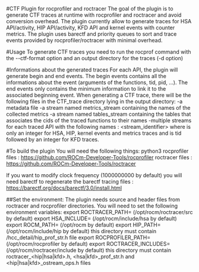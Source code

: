 #CTF Plugin for rocprofiler and roctracer
The goal of the plugin is to generate CTF traces at runtime with rocprofiler and roctracer and avoid conversion overhead.
The plugin currently allow to generate traces for HSA API/activity, HIP API/activity, KFD API and kernel events with counter metrics.
The plugin uses barectf and priority queues to sort and trace events provided by rocprofiler/roctracer with minimal overhead.

#Usage
To generate CTF traces you need to run the rocprof command with the --ctf-format option and an output directory for the traces (-d option)

#Informations about the generated traces
For each API, the plugin will generate begin and end events. The begin events contains all the informations about the event (arguments of the functions, tid, pid, ...). The end events only contains the minimum information to link it to the associated beginning event.
When generating a CTF trace, there will be the following files in the CTF_trace directory lying in the output directory:
-a metadata file
-a stream named metrics_stream containing the names of the collected metrics 
-a stream named tables_stream containing the tables that associates the cids of the traced functions to their names
-multiple streams for each traced API with the following names : <pid>_<traced API>_<stream_identifier> where <stream identifier> is only an integer for HSA, HIP, kernel events and metrics traces and is tid followed by an integer for KFD traces.

#To build the plugin
You will need the following things:
python3
rocprofiler files : https://github.com/ROCm-Developer-Tools/rocprofiler
roctracer files : https://github.com/ROCm-Developer-Tools/roctracer

If you want to modify clock frequency (1000000000 by default) you will need barectf to regenerate the barectf tracing files : https://barectf.org/docs/barectf/3.0/install.html

##Set the environment:
The plugin needs source and header files from roctracer and rocprofiler directories. You will need to set the following environment variables:
export ROCTRACER_PATH=<path to roctracer>   (/opt/rocm/roctracer/src by default)
export HSA_INCLUDE=<path to hsa-runtime includes> (/opt/rocm/include/hsa by default)
export ROCM_PATH=<path to rocm> (/opt/rocm by default)
export HIP_PATH=<path to hip api> (/opt/rocm/include/hip by default) this directory must contain /hcc_detail/hip_prof_str.h file
export ROCPROFILER_PATH=<path to rocprofiler> (/opt/rocm/rocprofiler by default)
export ROCTRACER_INCLUDES=<path to roctracer includes>  (/opt/rocm/roctracer/include by default) this directory must contain roctracer_<hip|hsa|kfd>.h, <hsa|kfd>_prof_str.h and <hip|hsa|kfd>_ostream_ops.h files

